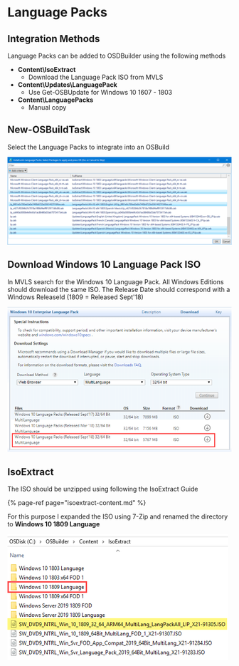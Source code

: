 # Language Packs

## Integration Methods

Language Packs can be added to OSDBuilder using the following methods

* **Content\IsoExtract**
  * Download the Language Pack ISO from MVLS
* **Content\Updates\LanguagePack**
  * Use Get-OSBUpdate for Windows 10 1607 - 1803
* **Content\LanguagePacks**
  * Manual copy

## New-OSBuildTask

Select the Language Packs to integrate into an OSBuild

![](../../../../../.gitbook/assets/2019-01-18_2-01-18.png)

## Download Windows 10 Language Pack ISO

In MVLS search for the Windows 10 Language Pack. All Windows Editions should download the same ISO. The Release Date should correspond with a Windows ReleaseId \(1809 = Released Sept'18\)

![](../../../../../.gitbook/assets/2019-01-18_0-37-58.png)

## IsoExtract

The ISO should be unzipped using following the IsoExtract Guide

{% page-ref page="isoextract-content.md" %}

For this purpose I expanded the ISO using 7-Zip and renamed the directory to **Windows 10 1809 Language**

![](../../../../../.gitbook/assets/2019-01-18_0-43-17.png)

